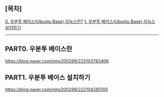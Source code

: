 
[목차]
-
[0. 우분투 베이스(Ubuntu Base) 리눅스란?](#part0.-우분투-베이스란)
[1. 우분투 베이스(Ubuntu Base) 리눅스 설치하기](#part1.-우분투-베이스-설치하기)

---

## PART0. 우분투 베이스란
https://blog.naver.com/nms200299/222103783406

## PART1. 우분투 베이스 설치하기
https://blog.naver.com/nms200299/222104285105
